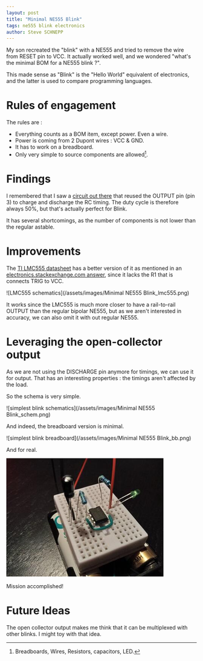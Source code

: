 ```yaml
---
layout: post
title: "Minimal NE555 Blink"
tags: ne555 blink electronics
author: Steve SCHNEPP
---
```


My son recreated the "blink" with a NE555 and tried to remove the wire from
RESET pin to VCC.  It actually worked well, and we wondered "what's the minimal
BOM for a NE555 blink ?".

This made sense as "Blink" is the "Hello World" equivalent of
electronics, and the latter is used to compare programming languages.

# Rules of engagement

The rules are :

* Everything counts as a BOM item, except power. Even a wire.
* Power is coming from 2 Dupont wires : VCC & GND.
* It has to work on a breadboard.
* Only very simple to source components are allowed[^1].

# Findings

I remembered that I saw a [circuit out there](https://www.electronics-tutorials.ws/waveforms/555_oscillator.html)
that reused the OUTPUT pin (pin 3) to charge and discharge the RC timing. The
duty cycle is therefore always 50%, but that's actually perfect for Blink.

It has several shortcomings, as the number of components is not lower than the
regular astable.

# Improvements

The [TI LMC555 datasheet](http://www.ti.com/lit/ds/symlink/lmc555.pdf) has a
better version of it as mentioned in an [electronics.stackexchange.com
answer](https://electronics.stackexchange.com/a/485461), since it lacks the R1
that is connects TRIG to VCC.

![LMC555 schematics](/assets/images/Minimal NE555 Blink_lmc555.png)

It works since the LMC555 is much more closer to have a rail-to-rail OUTPUT
than the regular bipolar NE555, but as we aren't interested in accuracy, we can
also omit it with out regular NE555.

# Leveraging the open-collector output

As we are not using the DISCHARGE pin anymore for timings, we can use it for
output. That has an interesting properties : the timings aren't affected by the
load.

So the schema is very simple.

![simplest blink schematics](/assets/images/Minimal NE555 Blink_schem.png)

And indeed, the breadboard version is minimal.


![simplest blink breadboard](/assets/images/Minimal NE555 Blink_bb.png)

And for real.

![simplest blink photo](/assets/images/IMG_20220122_195549986.jpg)

Mission accomplished!

# Future Ideas

The open collector output makes me think that it can be multiplexed with other blinks. I might toy with that idea.

[^1]: Breadboards, Wires, Resistors, capacitors, LED.
